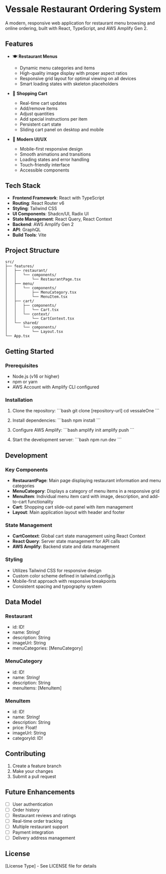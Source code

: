 # Vessale Restaurant Ordering System

A modern, responsive web application for restaurant menu browsing and online ordering, built with React, TypeScript, and AWS Amplify Gen 2.

## Features

- 🍽️ **Restaurant Menus**
  - Dynamic menu categories and items
  - High-quality image display with proper aspect ratios
  - Responsive grid layout for optimal viewing on all devices
  - Smart loading states with skeleton placeholders

- 🛒 **Shopping Cart**
  - Real-time cart updates
  - Add/remove items
  - Adjust quantities
  - Add special instructions per item
  - Persistent cart state
  - Sliding cart panel on desktop and mobile

- 💫 **Modern UI/UX**
  - Mobile-first responsive design
  - Smooth animations and transitions
  - Loading states and error handling
  - Touch-friendly interface
  - Accessible components

## Tech Stack

- **Frontend Framework**: React with TypeScript
- **Routing**: React Router v6
- **Styling**: Tailwind CSS
- **UI Components**: Shadcn/UI, Radix UI
- **State Management**: React Query, React Context
- **Backend**: AWS Amplify Gen 2
- **API**: GraphQL
- **Build Tools**: Vite

## Project Structure

```
src/
├── features/
│   ├── restaurant/
│   │   └── components/
│   │       └── RestaurantPage.tsx
│   ├── menu/
│   │   └── components/
│   │       ├── MenuCategory.tsx
│   │       └── MenuItem.tsx
│   ├── cart/
│   │   ├── components/
│   │   │   └── Cart.tsx
│   │   └── context/
│   │       └── CartContext.tsx
│   └── shared/
│       └── components/
│           └── Layout.tsx
└── App.tsx

```

## Getting Started

### Prerequisites

- Node.js (v16 or higher)
- npm or yarn
- AWS Account with Amplify CLI configured

### Installation

1. Clone the repository:
\`\`\`bash
git clone [repository-url]
cd vessaleOne
\`\`\`

2. Install dependencies:
\`\`\`bash
npm install
\`\`\`

3. Configure AWS Amplify:
\`\`\`bash
amplify init
amplify push
\`\`\`

4. Start the development server:
\`\`\`bash
npm run dev
\`\`\`

## Development

### Key Components

- **RestaurantPage**: Main page displaying restaurant information and menu categories
- **MenuCategory**: Displays a category of menu items in a responsive grid
- **MenuItem**: Individual menu item card with image, description, and add-to-cart functionality
- **Cart**: Shopping cart slide-out panel with item management
- **Layout**: Main application layout with header and footer

### State Management

- **CartContext**: Global cart state management using React Context
- **React Query**: Server state management for API calls
- **AWS Amplify**: Backend state and data management

### Styling

- Utilizes Tailwind CSS for responsive design
- Custom color scheme defined in tailwind.config.js
- Mobile-first approach with responsive breakpoints
- Consistent spacing and typography system

## Data Model

### Restaurant
- id: ID!
- name: String!
- description: String
- imageUrl: String
- menuCategories: [MenuCategory]

### MenuCategory
- id: ID!
- name: String!
- description: String
- menuItems: [MenuItem]

### MenuItem
- id: ID!
- name: String!
- description: String
- price: Float!
- imageUrl: String
- categoryId: ID!

## Contributing

1. Create a feature branch
2. Make your changes
3. Submit a pull request

## Future Enhancements

- [ ] User authentication
- [ ] Order history
- [ ] Restaurant reviews and ratings
- [ ] Real-time order tracking
- [ ] Multiple restaurant support
- [ ] Payment integration
- [ ] Delivery address management

## License

[License Type] - See LICENSE file for details